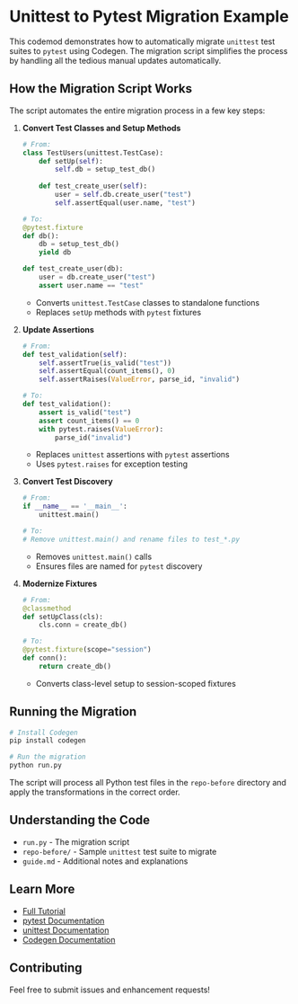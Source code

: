 # Unittest to Pytest Migration Example

This codemod demonstrates how to automatically migrate `unittest` test suites to `pytest` using Codegen. The migration script simplifies the process by handling all the tedious manual updates automatically.

## How the Migration Script Works

The script automates the entire migration process in a few key steps:

1. **Convert Test Classes and Setup Methods**
   ```python
   # From:
   class TestUsers(unittest.TestCase):
       def setUp(self):
           self.db = setup_test_db()
           
       def test_create_user(self):
           user = self.db.create_user("test")
           self.assertEqual(user.name, "test")
   
   # To:
   @pytest.fixture
   def db():
       db = setup_test_db()
       yield db
   
   def test_create_user(db):
       user = db.create_user("test")
       assert user.name == "test"
   ```
   - Converts `unittest.TestCase` classes to standalone functions
   - Replaces `setUp` methods with `pytest` fixtures

2. **Update Assertions**
   ```python
   # From:
   def test_validation(self):
       self.assertTrue(is_valid("test"))
       self.assertEqual(count_items(), 0)
       self.assertRaises(ValueError, parse_id, "invalid")
   
   # To:
   def test_validation():
       assert is_valid("test")
       assert count_items() == 0
       with pytest.raises(ValueError):
           parse_id("invalid")
   ```
   - Replaces `unittest` assertions with `pytest` assertions
   - Uses `pytest.raises` for exception testing

3. **Convert Test Discovery**
   ```python
   # From:
   if __name__ == '__main__':
       unittest.main()
   
   # To:
   # Remove unittest.main() and rename files to test_*.py
   ```
   - Removes `unittest.main()` calls
   - Ensures files are named for `pytest` discovery

4. **Modernize Fixtures**
   ```python
   # From:
   @classmethod
   def setUpClass(cls):
       cls.conn = create_db()
   
   # To:
   @pytest.fixture(scope="session")
   def conn():
       return create_db()
   ```
   - Converts class-level setup to session-scoped fixtures

## Running the Migration

```bash
# Install Codegen
pip install codegen

# Run the migration
python run.py
```

The script will process all Python test files in the `repo-before` directory and apply the transformations in the correct order.

## Understanding the Code

- `run.py` - The migration script
- `repo-before/` - Sample `unittest` test suite to migrate
- `guide.md` - Additional notes and explanations

## Learn More

- [Full Tutorial](https://docs.codegen.com/tutorials/unittest-to-pytest)
- [pytest Documentation](https://docs.pytest.org/)
- [unittest Documentation](https://docs.python.org/3/library/unittest.html)
- [Codegen Documentation](https://docs.codegen.com)

## Contributing

Feel free to submit issues and enhancement requests! 